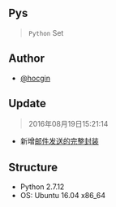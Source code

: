 ## Pys
> `Python` Set

## Author
- [@hocgin](https://hocg.in)

## Update
> 2016年08月19日15:21:14

- 新增[邮件发送的完整封装](https://github.com/hocgin/Pys/blob/master/in/hocg/py/utils.py)

## Structure
- Python 2.7.12
- OS: Ubuntu 16.04 x86_64